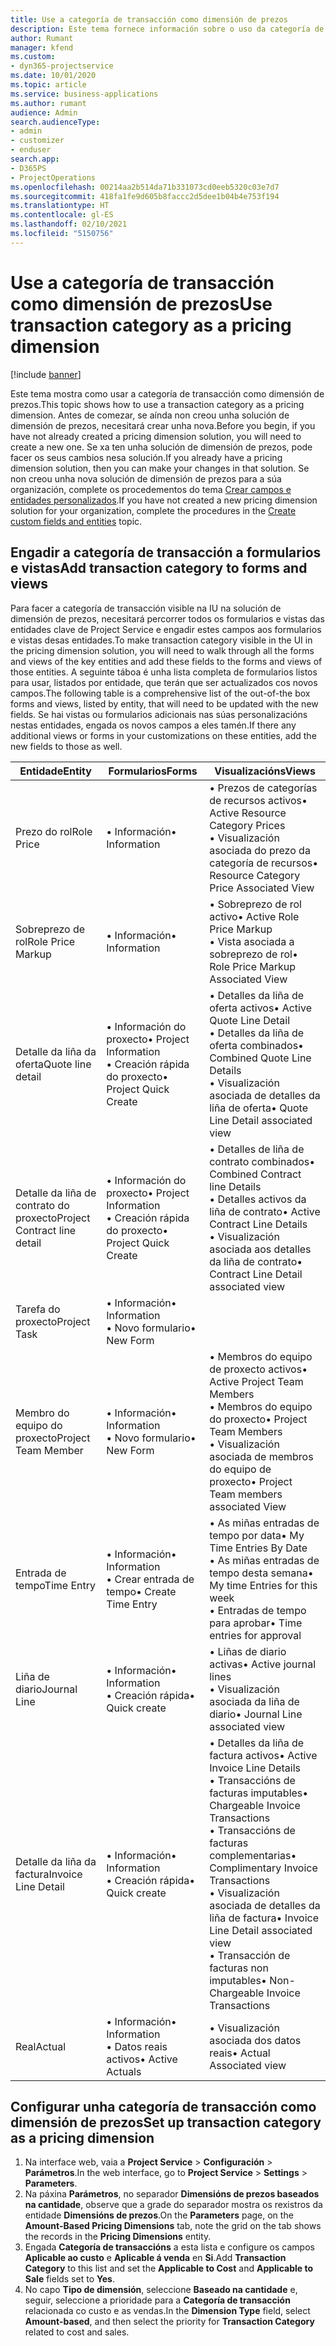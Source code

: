 ```yaml
---
title: Use a categoría de transacción como dimensión de prezos
description: Este tema fornece información sobre o uso da categoría de transacción como dimensión de prezos.
author: Rumant
manager: kfend
ms.custom:
- dyn365-projectservice
ms.date: 10/01/2020
ms.topic: article
ms.service: business-applications
ms.author: rumant
audience: Admin
search.audienceType:
- admin
- customizer
- enduser
search.app:
- D365PS
- ProjectOperations
ms.openlocfilehash: 00214aa2b514da71b331073cd0eeb5320c03e7d7
ms.sourcegitcommit: 418fa1fe9d605b8faccc2d5dee1b04b4e753f194
ms.translationtype: HT
ms.contentlocale: gl-ES
ms.lasthandoff: 02/10/2021
ms.locfileid: "5150756"
---
```

# <a name="use-transaction-category-as-a-pricing-dimension"></a><span data-ttu-id="6d2c0-103">Use a categoría de transacción como dimensión de prezos</span><span class="sxs-lookup"><span data-stu-id="6d2c0-103">Use transaction category as a pricing dimension</span></span>

[!include [banner](../includes/psa-now-project-operations.md)]

<span data-ttu-id="6d2c0-104">Este tema mostra como usar a categoría de transacción como dimensión de prezos.</span><span class="sxs-lookup"><span data-stu-id="6d2c0-104">This topic shows how to use a transaction category as a pricing dimension.</span></span> <span data-ttu-id="6d2c0-105">Antes de comezar, se aínda non creou unha solución de dimensión de prezos, necesitará crear unha nova.</span><span class="sxs-lookup"><span data-stu-id="6d2c0-105">Before you begin, if you have not already created a pricing dimension solution, you will need to create a new one.</span></span> <span data-ttu-id="6d2c0-106">Se xa ten unha solución de dimensión de prezos, pode facer os seus cambios nesa solución.</span><span class="sxs-lookup"><span data-stu-id="6d2c0-106">If you already have a pricing dimension solution, then you can make your changes in that solution.</span></span> <span data-ttu-id="6d2c0-107">Se non creou unha nova solución de dimensión de prezos para a súa organización, complete os procedementos do tema [Crear campos e entidades personalizados](create-custom-fields-entities.md).</span><span class="sxs-lookup"><span data-stu-id="6d2c0-107">If you have not created a new pricing dimension solution for your organization, complete the procedures in the [Create custom fields and entities](create-custom-fields-entities.md) topic.</span></span>

## <a name="add-transaction-category-to-forms-and-views"></a><span data-ttu-id="6d2c0-108">Engadir a categoría de transacción a formularios e vistas</span><span class="sxs-lookup"><span data-stu-id="6d2c0-108">Add transaction category to forms and views</span></span>
<span data-ttu-id="6d2c0-109">Para facer a categoría de transacción visible na IU na solución de dimensión de prezos, necesitará percorrer todos os formularios e vistas das entidades clave de Project Service e engadir estes campos aos formularios e vistas desas entidades.</span><span class="sxs-lookup"><span data-stu-id="6d2c0-109">To make transaction category visible in the UI in the pricing dimension solution, you will need to walk through all the forms and views of the key entities and add these fields to the forms and views of those entities.</span></span>
<span data-ttu-id="6d2c0-110">A seguinte táboa é unha lista completa de formularios listos para usar, listados por entidade, que terán que ser actualizados cos novos campos.</span><span class="sxs-lookup"><span data-stu-id="6d2c0-110">The following table is a comprehensive list of the out-of-the box forms and views, listed by entity, that will need to be updated with the new fields.</span></span> <span data-ttu-id="6d2c0-111">Se hai vistas ou formularios adicionais nas súas personalizacións nestas entidades, engada os novos campos a eles tamén.</span><span class="sxs-lookup"><span data-stu-id="6d2c0-111">If there any additional views or forms in your customizations on these entities, add the new fields to those as well.</span></span>

|  <span data-ttu-id="6d2c0-112">Entidade</span><span class="sxs-lookup"><span data-stu-id="6d2c0-112">Entity</span></span>        | <span data-ttu-id="6d2c0-113">Formularios</span><span class="sxs-lookup"><span data-stu-id="6d2c0-113">Forms</span></span>     |<span data-ttu-id="6d2c0-114">Visualizacións</span><span class="sxs-lookup"><span data-stu-id="6d2c0-114">Views</span></span>        |
| ------------------------------|---------------------------------|----------------------------------|
|  <span data-ttu-id="6d2c0-115">Prezo do rol</span><span class="sxs-lookup"><span data-stu-id="6d2c0-115">Role Price</span></span>|<span data-ttu-id="6d2c0-116">• Información</span><span class="sxs-lookup"><span data-stu-id="6d2c0-116">• Information</span></span> |<span data-ttu-id="6d2c0-117">• Prezos de categorías de recursos activos</span><span class="sxs-lookup"><span data-stu-id="6d2c0-117">• Active Resource Category Prices</span></span><br> <span data-ttu-id="6d2c0-118">• Visualización asociada do prezo da categoría de recursos</span><span class="sxs-lookup"><span data-stu-id="6d2c0-118">• Resource Category Price Associated View</span></span>|
|  <span data-ttu-id="6d2c0-119">Sobreprezo de rol</span><span class="sxs-lookup"><span data-stu-id="6d2c0-119">Role Price Markup</span></span>|<span data-ttu-id="6d2c0-120">• Información</span><span class="sxs-lookup"><span data-stu-id="6d2c0-120">• Information</span></span>|<span data-ttu-id="6d2c0-121">• Sobreprezo de rol activo</span><span class="sxs-lookup"><span data-stu-id="6d2c0-121">• Active Role Price Markup</span></span><br><span data-ttu-id="6d2c0-122">• Vista asociada a sobreprezo de rol</span><span class="sxs-lookup"><span data-stu-id="6d2c0-122">• Role Price Markup Associated View</span></span>|
|  <span data-ttu-id="6d2c0-123">Detalle da liña da oferta</span><span class="sxs-lookup"><span data-stu-id="6d2c0-123">Quote line detail</span></span>|<span data-ttu-id="6d2c0-124">• Información do proxecto</span><span class="sxs-lookup"><span data-stu-id="6d2c0-124">• Project Information</span></span><br><span data-ttu-id="6d2c0-125">• Creación rápida do proxecto</span><span class="sxs-lookup"><span data-stu-id="6d2c0-125">• Project Quick Create</span></span>|<span data-ttu-id="6d2c0-126">• Detalles da liña de oferta activos</span><span class="sxs-lookup"><span data-stu-id="6d2c0-126">• Active Quote Line Detail</span></span><br><span data-ttu-id="6d2c0-127">• Detalles da liña de oferta combinados</span><span class="sxs-lookup"><span data-stu-id="6d2c0-127">• Combined Quote Line Details</span></span><br><span data-ttu-id="6d2c0-128">• Visualización asociada de detalles da liña de oferta</span><span class="sxs-lookup"><span data-stu-id="6d2c0-128">• Quote Line Detail associated view</span></span>|
|  <span data-ttu-id="6d2c0-129">Detalle da liña de contrato do proxecto</span><span class="sxs-lookup"><span data-stu-id="6d2c0-129">Project Contract line detail</span></span>|<span data-ttu-id="6d2c0-130">• Información do proxecto</span><span class="sxs-lookup"><span data-stu-id="6d2c0-130">• Project Information</span></span><br><span data-ttu-id="6d2c0-131">• Creación rápida do proxecto</span><span class="sxs-lookup"><span data-stu-id="6d2c0-131">• Project Quick Create</span></span>|<span data-ttu-id="6d2c0-132">• Detalles de liña de contrato combinados</span><span class="sxs-lookup"><span data-stu-id="6d2c0-132">• Combined Contract line Details</span></span><br><span data-ttu-id="6d2c0-133">• Detalles activos da liña de contrato</span><span class="sxs-lookup"><span data-stu-id="6d2c0-133">• Active Contract Line Details</span></span><br><span data-ttu-id="6d2c0-134">• Visualización asociada aos detalles da liña de contrato</span><span class="sxs-lookup"><span data-stu-id="6d2c0-134">• Contract Line Detail associated view</span></span>|
|  <span data-ttu-id="6d2c0-135">Tarefa do proxecto</span><span class="sxs-lookup"><span data-stu-id="6d2c0-135">Project Task</span></span>|<span data-ttu-id="6d2c0-136">• Información</span><span class="sxs-lookup"><span data-stu-id="6d2c0-136">• Information</span></span><br><span data-ttu-id="6d2c0-137">• Novo formulario</span><span class="sxs-lookup"><span data-stu-id="6d2c0-137">• New Form</span></span>||
|  <span data-ttu-id="6d2c0-138">Membro do equipo do proxecto</span><span class="sxs-lookup"><span data-stu-id="6d2c0-138">Project Team Member</span></span>|<span data-ttu-id="6d2c0-139">• Información</span><span class="sxs-lookup"><span data-stu-id="6d2c0-139">• Information</span></span><br><span data-ttu-id="6d2c0-140">• Novo formulario</span><span class="sxs-lookup"><span data-stu-id="6d2c0-140">• New Form</span></span>|<span data-ttu-id="6d2c0-141">• Membros do equipo de proxecto activos</span><span class="sxs-lookup"><span data-stu-id="6d2c0-141">• Active Project Team Members</span></span><br><span data-ttu-id="6d2c0-142">• Membros do equipo do proxecto</span><span class="sxs-lookup"><span data-stu-id="6d2c0-142">• Project Team Members</span></span><br><span data-ttu-id="6d2c0-143">• Visualización asociada de membros do equipo de proxecto</span><span class="sxs-lookup"><span data-stu-id="6d2c0-143">• Project Team members associated View</span></span>|
|  <span data-ttu-id="6d2c0-144">Entrada de tempo</span><span class="sxs-lookup"><span data-stu-id="6d2c0-144">Time Entry</span></span>|<span data-ttu-id="6d2c0-145">• Información</span><span class="sxs-lookup"><span data-stu-id="6d2c0-145">• Information</span></span><br><span data-ttu-id="6d2c0-146">• Crear entrada de tempo</span><span class="sxs-lookup"><span data-stu-id="6d2c0-146">• Create Time Entry</span></span>|<span data-ttu-id="6d2c0-147">• As miñas entradas de tempo por data</span><span class="sxs-lookup"><span data-stu-id="6d2c0-147">• My Time Entries By Date</span></span><br><span data-ttu-id="6d2c0-148">• As miñas entradas de tempo desta semana</span><span class="sxs-lookup"><span data-stu-id="6d2c0-148">• My time Entries for this week</span></span><br><span data-ttu-id="6d2c0-149">• Entradas de tempo para aprobar</span><span class="sxs-lookup"><span data-stu-id="6d2c0-149">• Time entries for approval</span></span>|
|  <span data-ttu-id="6d2c0-150">Liña de diario</span><span class="sxs-lookup"><span data-stu-id="6d2c0-150">Journal Line</span></span>|<span data-ttu-id="6d2c0-151">• Información</span><span class="sxs-lookup"><span data-stu-id="6d2c0-151">• Information</span></span><br><span data-ttu-id="6d2c0-152">• Creación rápida</span><span class="sxs-lookup"><span data-stu-id="6d2c0-152">• Quick create</span></span>|<span data-ttu-id="6d2c0-153">• Liñas de diario activas</span><span class="sxs-lookup"><span data-stu-id="6d2c0-153">• Active journal lines</span></span><br><span data-ttu-id="6d2c0-154">• Visualización asociada da liña de diario</span><span class="sxs-lookup"><span data-stu-id="6d2c0-154">• Journal Line associated view</span></span>|
|  <span data-ttu-id="6d2c0-155">Detalle da liña da factura</span><span class="sxs-lookup"><span data-stu-id="6d2c0-155">Invoice Line Detail</span></span>|<span data-ttu-id="6d2c0-156">• Información</span><span class="sxs-lookup"><span data-stu-id="6d2c0-156">• Information</span></span><br><span data-ttu-id="6d2c0-157">• Creación rápida</span><span class="sxs-lookup"><span data-stu-id="6d2c0-157">• Quick create</span></span>|<span data-ttu-id="6d2c0-158">• Detalles da liña de factura activos</span><span class="sxs-lookup"><span data-stu-id="6d2c0-158">• Active Invoice Line Details</span></span><br><span data-ttu-id="6d2c0-159">• Transaccións de facturas imputables</span><span class="sxs-lookup"><span data-stu-id="6d2c0-159">• Chargeable Invoice Transactions</span></span><br><span data-ttu-id="6d2c0-160">• Transaccións de facturas complementarias</span><span class="sxs-lookup"><span data-stu-id="6d2c0-160">• Complimentary Invoice Transactions</span></span><br><span data-ttu-id="6d2c0-161">• Visualización asociada de detalles da liña de factura</span><span class="sxs-lookup"><span data-stu-id="6d2c0-161">• Invoice Line Detail associated view</span></span><br><span data-ttu-id="6d2c0-162">• Transacción de facturas non imputables</span><span class="sxs-lookup"><span data-stu-id="6d2c0-162">• Non-Chargeable Invoice Transactions</span></span>|
|  <span data-ttu-id="6d2c0-163">Real</span><span class="sxs-lookup"><span data-stu-id="6d2c0-163">Actual</span></span>|<span data-ttu-id="6d2c0-164">• Información</span><span class="sxs-lookup"><span data-stu-id="6d2c0-164">• Information</span></span><br><span data-ttu-id="6d2c0-165">• Datos reais activos</span><span class="sxs-lookup"><span data-stu-id="6d2c0-165">• Active Actuals</span></span>|<span data-ttu-id="6d2c0-166">• Visualización asociada dos datos reais</span><span class="sxs-lookup"><span data-stu-id="6d2c0-166">• Actual Associated view</span></span>|

## <a name="set-up-transaction-category-as-a-pricing-dimension"></a><span data-ttu-id="6d2c0-167">Configurar unha categoría de transacción como dimensión de prezos</span><span class="sxs-lookup"><span data-stu-id="6d2c0-167">Set up transaction category as a pricing dimension</span></span>

1. <span data-ttu-id="6d2c0-168">Na interface web, vaia a **Project Service** > **Configuración** > **Parámetros**.</span><span class="sxs-lookup"><span data-stu-id="6d2c0-168">In the web interface, go to **Project Service** > **Settings** > **Parameters**.</span></span> 
2. <span data-ttu-id="6d2c0-169">Na páxina **Parámetros**, no separador **Dimensións de prezos baseados na cantidade**, observe que a grade do separador mostra os rexistros da entidade **Dimensións de prezos**.</span><span class="sxs-lookup"><span data-stu-id="6d2c0-169">On the **Parameters** page, on the **Amount-Based Pricing Dimensions** tab, note the grid on the tab shows the records in the **Pricing Dimensions** entity.</span></span>
3. <span data-ttu-id="6d2c0-170">Engada **Categoría de transaccións** a esta lista e configure os campos **Aplicable ao custo** e **Aplicable á venda** en **Si**.</span><span class="sxs-lookup"><span data-stu-id="6d2c0-170">Add **Transaction Category** to this list and set the **Applicable to Cost** and **Applicable to Sale** fields set to **Yes**.</span></span>
4. <span data-ttu-id="6d2c0-171">No capo **Tipo de dimensión**, seleccione **Baseado na cantidade** e, seguir, seleccione a prioridade para a **Categoría de transacción** relacionada co custo e as vendas.</span><span class="sxs-lookup"><span data-stu-id="6d2c0-171">In the **Dimension Type** field, select **Amount-based**, and then select the priority for **Transaction Category** related to cost and sales.</span></span>
